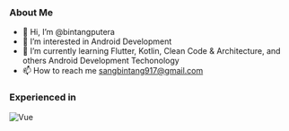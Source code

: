 ### About Me

- 👋 Hi, I’m @bintangputera
- 👀 I’m interested in Android Development
- 🌱 I’m currently learning Flutter, Kotlin, Clean Code & Architecture, and others Android Development Techonology
- 📫 How to reach me sangbintang917@gmail.com

### Experienced in
<p>
  <img alt="Vue" src="https://img.shields.io/badge/Android-3DDC84?style=for-the-badge&logo=android&logoColor=white" />
</p>

<!---
bintangputera/bintangputera is a ✨ special ✨ repository because its `README.md` (this file) appears on your GitHub profile.
You can click the Preview link to take a look at your changes.
--->
